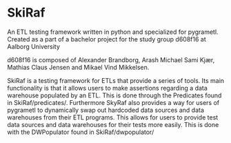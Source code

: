 # SkiRaf
An ETL testing framework written in python and specialized for pygrametl. Created as a part of a bachelor project for the study group d608f16 at Aalborg University

d608f16 is composed of Alexander Brandborg, Arash Michael Sami Kjær, Mathias Claus Jensen and Mikael Vind Mikkelsen.

SkiRaf is a testing framework for ETLs that provide a series of tools. Its main functionality is that it allows users to make assertions regarding a data warehouse populated by an ETL. This is done through the Predicates found in SkiRaf/predicates/. Furthermore SkyRaf also provides a way for users of pygrametl to dynamically swap out hardcoded data sources and data warehouses from their ETL programs. This allows for users to provide test data sources and data warehouses for their tests more easily. This is done with the DWPopulator found in SkiRaf/dwpopulator/




